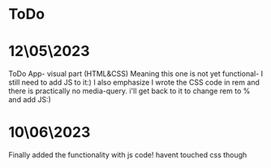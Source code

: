 # ToDo

# 12\05\2023

ToDo App- visual part (HTML&amp;CSS)
Meaning this one is not yet functional- I still need to add JS to it:)
I also emphasize I wrote the CSS code in rem and there is practically no media-query. i'll get back to it to change rem to % and add JS:) 

# 10\06\2023

Finally added the functionality with js code! 
havent touched css though 
